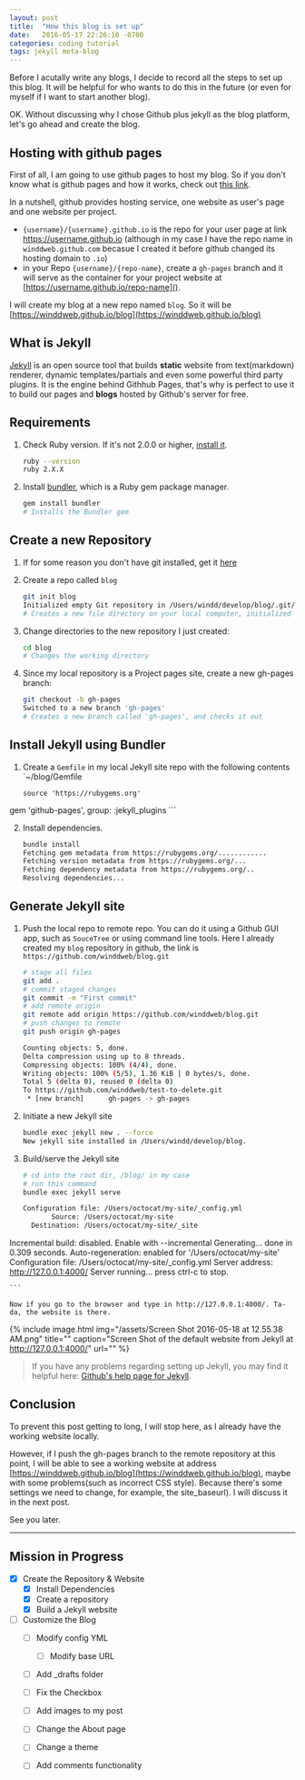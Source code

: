 ```yaml
---
layout: post
title:  "How this blog is set up"
date:   2016-05-17 22:26:10 -0700
categories: coding tutorial
tags: jekyll meta-blog
---
```


Before I acutally write any blogs, I decide to record all the steps to set up this blog. It will be helpful for who wants to do this in the future (or even for myself if I want to start another blog).

OK. Without discussing why I chose Github plus jekyll as the blog platform, let's go ahead and create the blog.

Hosting with github pages
---
First of all, I am going to use github pages to host my blog. So if you don't know what is github pages and how it works, check out [this link][git-pages]. 

In a nutshell, github provides hosting service, one website as user's page and one website per project.

- `{username}/{username}.github.io` is the repo for your user page at link https://username.github.io (although in my case I have the repo name in `winddweb.github.com` becasue I created it before github changed its hosting domain to `.io`)
- in your Repo `{username}/{repo-name}`, create a `gh-pages` branch and it will serve as the container for your project website at [https://username.github.io/repo-name]().

I will create my blog at a new repo named `blog`. So it will be [https://winddweb.github.io/blog](https://winddweb.github.io/blog)


What is Jekyll
---
[Jekyll][jekyll] is an open source tool that builds **static** website from text(markdown) renderer, dynamic templates/partials and even some powerful third party plugins. It is the engine behind Githhub Pages, that's why is perfect to use it to build our pages and **blogs** hosted by Github's server for free.


Requirements
---

1.  Check Ruby version. If it's not 2.0.0 or higher, [install it][ruby].
    
    ```bash
    ruby --version
    ruby 2.X.X
    ```

2.  Install [bundler][bundler], which is a Ruby gem package manager.

    ```bash
    gem install bundler
    # Installs the Bundler gem
    ```

Create a new Repository
---

1.  If for some reason you don't have git installed, get it [here][get-git]

2.  Create a repo called `blog`

    ```bash
    git init blog
    Initialized empty Git repository in /Users/windd/develop/blog/.git/
    # Creates a new file directory on your local computer, initialized as a Git repository
    ```

3.  Change directories to the new repository I just created:

    ```bash
    cd blog
    # Changes the working directory
    ```
    
4.  Since my local repository is a Project pages site, create a new gh-pages branch:

    ```bash
    git checkout -b gh-pages
    Switched to a new branch 'gh-pages'
    # Creates a new branch called 'gh-pages', and checks it out
    ```

Install Jekyll using Bundler
---

1.  Create a `Gemfile` in my local Jekyll site repo with the following contents `~/blog/Gemfile
    
    ```
    source 'https://rubygems.org'
gem 'github-pages', group: :jekyll_plugins
    ```

2.  Install dependencies.
    
    ```bash
    bundle install
    Fetching gem metadata from https://rubygems.org/............
    Fetching version metadata from https://rubygems.org/...
    Fetching dependency metadata from https://rubygems.org/..
    Resolving dependencies...
    ```

Generate Jekyll site
---
    
1.  Push the local repo to remote repo.
    You can do it using a Github GUI app, such as `SouceTree` or using command line tools. Here I already created my `blog` repository in github, the link is `https://github.com/winddweb/blog.git`
    
    ```bash
    # stage all files
    git add .
    # commit staged changes
    git commit -m "First commit"  
    # add remote origin
    git remote add origin https://github.com/winddweb/blog.git
    # push changes to remote
    git push origin gh-pages 
    
    Counting objects: 5, done.
    Delta compression using up to 8 threads.
    Compressing objects: 100% (4/4), done.
    Writing objects: 100% (5/5), 1.36 KiB | 0 bytes/s, done.
    Total 5 (delta 0), reused 0 (delta 0)
    To https://github.com/winddweb/test-to-delete.git
     * [new branch]      gh-pages -> gh-pages

    ```


2.  Initiate a new Jekyll site

    ```bash
    bundle exec jekyll new . --force
    New jekyll site installed in /Users/windd/develop/blog.
    ```
    
3.  Build/serve the Jekyll site
    
    ```bash
    # cd into the root dir, /blog/ in my case
    # run this command
    bundle exec jekyll serve
    
    Configuration file: /Users/octocat/my-site/_config.yml
           Source: /Users/octocat/my-site
      Destination: /Users/octocat/my-site/_site
Incremental build: disabled. Enable with --incremental
     Generating...
                   done in 0.309 seconds.
Auto-regeneration: enabled for '/Users/octocat/my-site'
Configuration file: /Users/octocat/my-site/_config.yml
   Server address: http://127.0.0.1:4000/
 Server running... press ctrl-c to stop.

    ```
    
    Now if you go to the browser and type in http://127.0.0.1:4000/. Ta-da, the website is there. 

{% include image.html
            img="/assets/Screen Shot 2016-05-18 at 12.55.38 AM.png"
            title=""
            caption="Screen Shot of the default website from Jekyll at http://127.0.0.1:4000/"
            url="" %}


> If you have any problems regarding setting up Jekyll, you may find it helpful here: [Github's help page for Jekyll][github-jekyll].

Conclusion
---

To prevent this post getting to long, I will stop here, as I already have the working website locally.  


However, if I push the gh-pages branch to the remote repository at this point, I will be able to see a working website at address [https://winddweb.github.io/blog](https://winddweb.github.io/blog), maybe with some problems(such as incorrect CSS style). Because there's some settings we need to change, for example, the site_baseurl). I will discuss it in the next post.

See you later.


---

Mission in Progress
---

- [x] Create the Repository & Website
    - [x] Install Dependencies
    - [x] Create a repository
    - [x] Build a Jekyll website
- [ ] Customize the Blog
    - [ ] Modify config YML
        - [ ] Modify base URL
    - [ ] Add _drafts folder
    - [ ] Fix the Checkbox 
    - [ ] Add images to my post
    - [ ] Change the About page
    - [ ] Change a theme
    - [ ] Add comments functionality


[get-git]: https://help.github.com/articles/set-up-git/
[git-pages]: https://pages.github.com
[jekyll]: http://jekyllrb.com/docs/home/
[github-jekyll]: https://help.github.com/articles/using-jekyll-as-a-static-site-generator-with-github-pages/
[ruby]: https://www.ruby-lang.org/en/downloads/
[bundler]: http://bundler.io/

